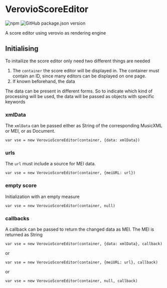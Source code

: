# VerovioScoreEditor

![npm](https://img.shields.io/npm/v/verovioscoreeditor)
![GitHub package.json version](https://img.shields.io/github/package-json/v/mnowakow/VerovioScoreEditor)

A score editor using verovio as rendering engine

## Initialising
To initailize the score editor only need two different things are needed 
1. The `container` the score editor will be displayed in. The container must contain an ID, since many editors can be displayed on one page.
2. If known beforehand, the data

The data can be present in different forms. So to indicate which kind of processing will be used, the data will be passed as objects with specific keywords

### xmlData
The `xmlData` can be passed either as String of the corresponding MusicXML or MEI, or as Document.

```
var vse = new VerovioScoreEditor(container, {data: xmlData})
```

### urls
The `url` must include a source for MEI data.

```
var vse = new VerovioScoreEditor(container, {meiURL: url})
```

### empty score
Initialization with an empty measure
```
var vse = new VerovioScoreEditor(container, null)
```

### callbacks
A callback can be passed to return the changed data as MEI. The MEI is returned as String

```
var vse = new VerovioScoreEditor(container, {data: xmlData}, callback)
```
or
```
var vse = new VerovioScoreEditor(container, {meiURL: url}, callback)
```
or
```
var vse = new VerovioScoreEditor(container, null, callback)
```


